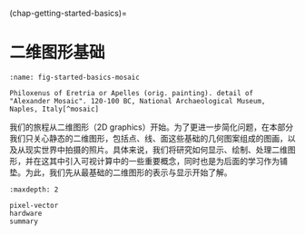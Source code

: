 (chap-getting-started-basics)=
# 二维图形基础

```{figure} fig/mosaic.jpg
:name: fig-started-basics-mosaic

Philoxenus of Eretria or Apelles (orig. painting). detail of "Alexander Mosaic". 120-100 BC, National Archaeological Museum, Naples, Italy[^mosaic]
```
[^mosaic]: [Wikipedia: Alexander Mosaic](https://en.wikipedia.org/wiki/Alexander_Mosaic)

我们的旅程从二维图形（2D graphics）开始。为了更进一步简化问题，在本部分我们只关心静态的二维图形，包括点、线、面这些基础的几何图案组成的图画，以及从现实世界中拍摄的照片。具体来说，我们将研究如何显示、绘制、处理二维图形，并在这其中引入可视计算中的一些重要概念，同时也是为后面的学习作为铺垫。为此，我们先从最基础的二维图形的表示与显示开始了解。

```{toctree}
:maxdepth: 2

pixel-vector
hardware
summary
```